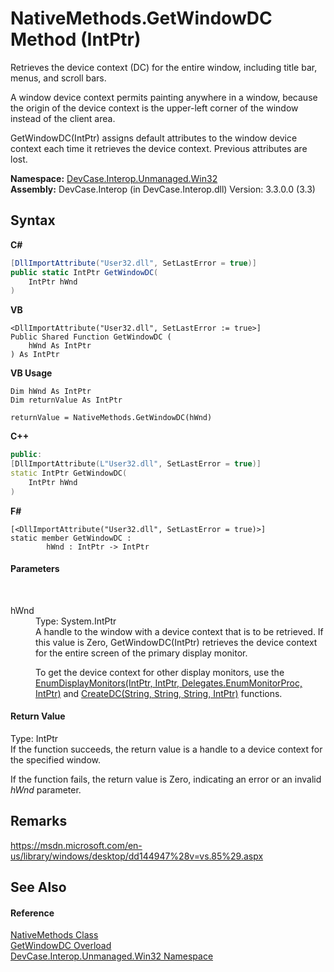 # NativeMethods.GetWindowDC Method (IntPtr)
 

Retrieves the device context (DC) for the entire window, including title bar, menus, and scroll bars. 

 A window device context permits painting anywhere in a window, because the origin of the device context is the upper-left corner of the window instead of the client area. 

GetWindowDC(IntPtr) assigns default attributes to the window device context each time it retrieves the device context. Previous attributes are lost.

**Namespace:**&nbsp;<a href="N_DevCase_Interop_Unmanaged_Win32">DevCase.Interop.Unmanaged.Win32</a><br />**Assembly:**&nbsp;DevCase.Interop (in DevCase.Interop.dll) Version: 3.3.0.0 (3.3)

## Syntax

**C#**<br />
``` C#
[DllImportAttribute("User32.dll", SetLastError = true)]
public static IntPtr GetWindowDC(
	IntPtr hWnd
)
```

**VB**<br />
``` VB
<DllImportAttribute("User32.dll", SetLastError := true>]
Public Shared Function GetWindowDC ( 
	hWnd As IntPtr
) As IntPtr
```

**VB Usage**<br />
``` VB Usage
Dim hWnd As IntPtr
Dim returnValue As IntPtr

returnValue = NativeMethods.GetWindowDC(hWnd)
```

**C++**<br />
``` C++
public:
[DllImportAttribute(L"User32.dll", SetLastError = true)]
static IntPtr GetWindowDC(
	IntPtr hWnd
)
```

**F#**<br />
``` F#
[<DllImportAttribute("User32.dll", SetLastError = true)>]
static member GetWindowDC : 
        hWnd : IntPtr -> IntPtr 

```


#### Parameters
&nbsp;<dl><dt>hWnd</dt><dd>Type: System.IntPtr<br />A handle to the window with a device context that is to be retrieved. If this value is Zero, GetWindowDC(IntPtr) retrieves the device context for the entire screen of the primary display monitor. 

 To get the device context for other display monitors, use the <a href="M_DevCase_Interop_Unmanaged_Win32_NativeMethods_EnumDisplayMonitors">EnumDisplayMonitors(IntPtr, IntPtr, Delegates.EnumMonitorProc, IntPtr)</a> and <a href="M_DevCase_Interop_Unmanaged_Win32_NativeMethods_CreateDC">CreateDC(String, String, String, IntPtr)</a> functions.</dd></dl>

#### Return Value
Type: IntPtr<br />If the function succeeds, the return value is a handle to a device context for the specified window. 

 If the function fails, the return value is Zero, indicating an error or an invalid *hWnd* parameter.

## Remarks
<a href="https://msdn.microsoft.com/en-us/library/windows/desktop/dd144947%28v=vs.85%29.aspx" target="_blank">https://msdn.microsoft.com/en-us/library/windows/desktop/dd144947%28v=vs.85%29.aspx</a>

## See Also


#### Reference
<a href="T_DevCase_Interop_Unmanaged_Win32_NativeMethods">NativeMethods Class</a><br /><a href="Overload_DevCase_Interop_Unmanaged_Win32_NativeMethods_GetWindowDC">GetWindowDC Overload</a><br /><a href="N_DevCase_Interop_Unmanaged_Win32">DevCase.Interop.Unmanaged.Win32 Namespace</a><br />